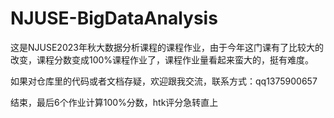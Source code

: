# NJUSE-BigDataAnalysis
这是NJUSE2023年秋大数据分析课程的课程作业，由于今年这门课有了比较大的改变，课程分数变成100%课程作业了，课程作业量看起来蛮大的，挺有难度。

如果对仓库里的代码或者文档存疑，欢迎跟我交流，联系方式：qq1375900657

结束，最后6个作业计算100%分数，htk评分急转直上
